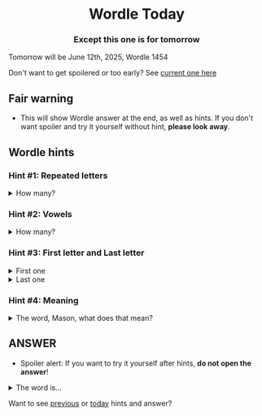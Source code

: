 <h1 align="center">
Wordle Today
</h1>

<h3 align="center">
Except this one is for tomorrow
</h3>

Tomorrow will be June 12th, 2025, Wordle 1454

Don't want to get spoilered or too early? See [current one here](README.md)

## Fair warning
- This will show Wordle answer at the end, as well as hints. If you don't want spoiler and try it yourself without hint, **please look away**.

## Wordle hints

### Hint #1: Repeated letters
<details>
  <summary>How many?</summary>
  Zero repeated letters.
</details>

### Hint #2: Vowels
<details>
  <summary>How many?</summary>
  There are 2 vowels. 
</details>

### Hint #3: First letter and Last letter
<details>
  <summary>First one</summary>
  Begins with the letter "V"
</details>
<details>
  <summary>Last one</summary>
  Ends with the letter "N"
</details>

### Hint #4: Meaning
<details>
  <summary>The word, Mason, what does that mean?</summary>
  A female fox.
</details>

## ANSWER
- Spoiler alert: If you want to try it yourself after hints, **do not open the answer**!

<details>
  <summary>The word is...</summary>
  VIXEN
</details>

Want to see [previous](PREVIOUS.md) or [today](README.md) hints and answer?